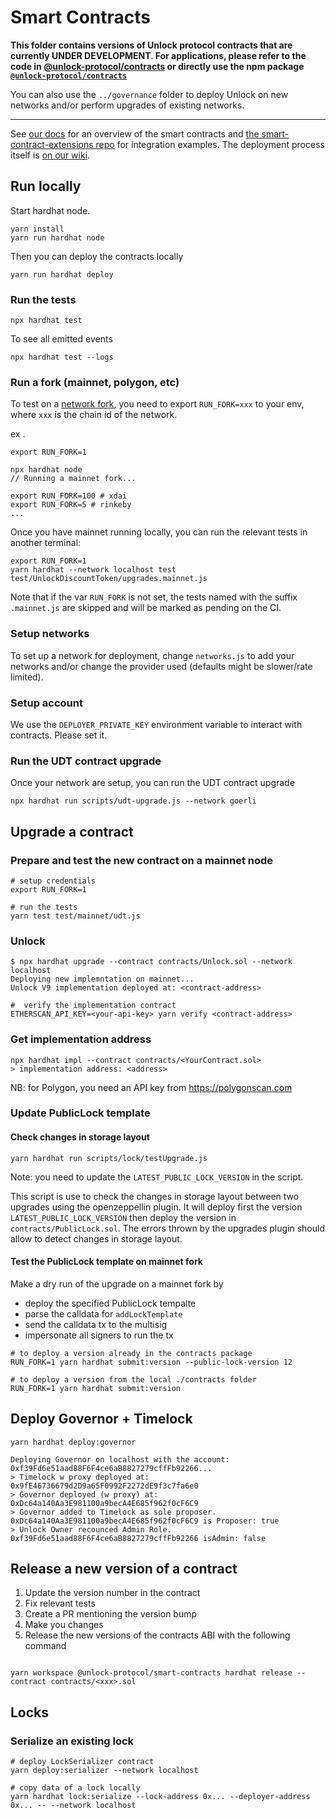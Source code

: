 # Smart Contracts

**This folder contains versions of Unlock protocol contracts that are currently UNDER DEVELOPMENT. For applications, please refer to the code in [@unlock-protocol/contracts](../packages/contracts) or directly use the npm package [`@unlock-protocol/contracts`](https://npmjs.com/package/@unlock-protocol/contracts)**

You can also use the `../governance` folder to deploy Unlock on new networks and/or perform upgrades of existing networks.

---

See [our docs](https://docs.unlock-protocol.com/developers/smart-contracts-architecture) for an overview of the smart contracts and [the smart-contract-extensions repo](https://github.com/unlock-protocol/unlock/tree/master/smart-contract-extensions) for integration examples. The deployment process itself is [on our wiki](https://github.com/unlock-protocol/unlock/wiki/Releasing-a-new-version-of-the-contracts).

## Run locally

Start hardhat node.

```
yarn install
yarn run hardhat node
```

Then you can deploy the contracts locally

```
yarn run hardhat deploy
```

### Run the tests

```
npx hardhat test
```

To see all emitted events

```
npx hardhat test --logs
```

### Run a fork (mainnet, polygon, etc)

To test on a [network fork](https://hardhat.org/guides/mainnet-forking.html#forking-from-mainnet), you need to export `RUN_FORK=xxx` to your env, where `xxx` is the chain id of the network.

ex .

```
export RUN_FORK=1

npx hardhat node
// Running a mainnet fork...

export RUN_FORK=100 # xdai
export RUN_FORK=5 # rinkeby
...
```

Once you have mainnet running locally, you can run the relevant tests in another terminal:

```
export RUN_FORK=1
yarn hardhat --network localhost test test/UnlockDiscountToken/upgrades.mainnet.js
```

Note that if the var `RUN_FORK` is not set, the tests named with the suffix `.mainnet.js` are skipped and will be marked as pending on the CI.

### Setup networks

To set up a network for deployment, change `networks.js` to add your networks and/or change the provider used (defaults might be slower/rate limited).

### Setup account

We use the `DEPLOYER_PRIVATE_KEY` environment variable to interact with contracts. Please set it.

### Run the UDT contract upgrade

Once your network are setup, you can run the UDT contract upgrade

```
npx hardhat run scripts/udt-upgrade.js --network goerli
```

## Upgrade a contract

### Prepare and test the new contract on a mainnet node

```
# setup credentials
export RUN_FORK=1

# run the tests
yarn test test/mainnet/udt.js
```

### Unlock

```
$ npx hardhat upgrade --contract contracts/Unlock.sol --network localhost
Deploying new implemntation on mainnet...
Unlock V9 implementation deployed at: <contract-address>

#  verify the implementation contract
ETHERSCAN_API_KEY=<your-api-key> yarn verify <contract-address>
```

### Get implementation address

```
npx hardhat impl --contract contracts/<YourContract.sol>
> implementation address: <address>
```

NB: for Polygon, you need an API key from https://polygonscan.com

### Update PublicLock template

#### Check changes in storage layout

```
yarn hardhat run scripts/lock/testUpgrade.js
```

Note: you need to update the `LATEST_PUBLIC_LOCK_VERSION` in the script.

This script is use to check the changes in storage layout between two upgrades
using the openzeppellin plugin. It will deploy first the version `LATEST_PUBLIC_LOCK_VERSION`
then deploy the version in `contracts/PublicLock.sol`. The errors thrown by the upgrades plugin
should allow to detect changes in storage layout.

#### Test the PublicLock template on mainnet fork

Make a dry run of the upgrade on a mainnet fork by

- deploy the specified PublicLock tempalte
- parse the calldata for `addLockTemplate`
- send the calldata tx to the multisig
- impersonate all signers to run the tx

```shell
# to deploy a version already in the contracts package
RUN_FORK=1 yarn hardhat submit:version --public-lock-version 12

# to deploy a version from the local ./contracts folder
RUN_FORK=1 yarn hardhat submit:version
```

## Deploy Governor + Timelock

```
yarn hardhat deploy:governor

Deploying Governor on localhost with the account: 0xf39Fd6e51aad88F6F4ce6aB8827279cffFb92266...
> Timelock w proxy deployed at: 0x9fE46736679d2D9a65F0992F2272dE9f3c7fa6e0
> Governor deployed (w proxy) at: 0xDc64a140Aa3E981100a9becA4E685f962f0cF6C9
> Governor added to Timelock as sole proposer.  0xDc64a140Aa3E981100a9becA4E685f962f0cF6C9 is Proposer: true
> Unlock Owner recounced Admin Role.  0xf39Fd6e51aad88F6F4ce6aB8827279cffFb92266 isAdmin: false
```

## Release a new version of a contract

1. Update the version number in the contract
2. Fix relevant tests
3. Create a PR mentioning the version bump
4. Make you changes
5. Release the new versions of the contracts ABI with the following command

```

yarn workspace @unlock-protocol/smart-contracts hardhat release --contract contracts/<xxx>.sol
```

## Locks

### Serialize an existing lock

```
# deploy LockSerializer contract
yarn deploy:serializer --network localhost

# copy data of a lock locally
yarn hardhat lock:serialize --lock-address 0x... --deployer-address 0x... -- --network localhost
```
